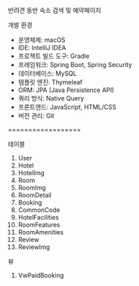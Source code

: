 반려견 동반 숙소 검색 및 예약페이지

개발 환경
* 운영체제:  macOS
* IDE: IntelliJ IDEA
* 프로젝트 빌드 도구: Gradle
* 프레임워크: Spring Boot, Spring Security
* 데이터베이스: MySQL
* 템플릿 엔진: Thymeleaf
* ORM: JPA (Java Persistence API)
* 쿼리 방식: Native Query
* 프론트엔드: JavaScript, HTML/CSS
* 버전 관리: Git


==================



테이블
1. User
2. Hotel
3. HotelImg
4. Room 
5. RoomImg
6. RoomDetail
7. Booking
8. CommonCode
9. HotelFacilities
10. RoomFeatures
11. RoomAmenities
12. Review
13. ReviewImg



뷰
1. VwPaidBooking
